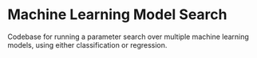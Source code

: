 # Machine Learning Model Search

Codebase for running a parameter search over multiple machine learning models, using either classification or regression. 


